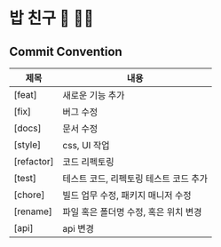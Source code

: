 # 밥 친구 🍚 🥄🍴

## Commit Convention
|제목|내용|
|------|---|
|[feat]|새로운 기능 추가|
|[fix]|버그 수정|
|[docs]|문서 수정|
|[style]|css, UI 작업|
|[refactor]|코드 리펙토링|
|[test]|테스트 코드, 리펙토링 테스트 코드 추가|
|[chore]|빌드 업무 수정, 패키지 매니저 수정|
|[rename]|파일 혹은 폴더명 수정, 혹은 위치 변경|
|[api]|api 변경|
